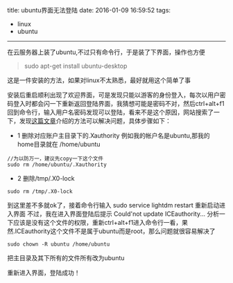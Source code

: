 title: ubuntu界面无法登陆
date: 2016-01-09 16:59:52
tags: 
- linux 
- ubuntu
---
在云服务器上装了ubuntu,不过只有命令行，于是装了下界面，操作也方便
>sudo apt-get install ubuntu-desktop

这是一件安装的方法，如果对linux不太熟悉，最好就用这个简单了事
<!-- more -->
安装后重启顺利出现了欢迎界面，可是发现只能以游客的身份登入，每次以用户密码登入时都会闪一下重新返回登陆界面，我猜想可能是密码不对，然后ctrl+alt+f1回到命令行，输入用户名密码发现可以登陆，看来不是这个原因，网站搜索了一下，发现[这篇文章](http://blog.sina.com.cn/s/blog_4ba5b45e0102ejmn.html)介绍的方法可以解决问题，具体步骤如下：
* 1 删除对应账户主目录下的.Xauthority 例如我的帐户名是ubuntu,那我的home目录就在 /home/ubuntu
```
//为以防万一，建议先copy一下这个文件
sudo rm /home/ubuntu/.Xauthority
```

* 2 删除/tmp/.X0-lock
```
sudo rm /tmp/.X0-lock
```

到这里差不多就ok了，接着命令行输入 sudo service lightdm restart 重新启动进入界面
不过，我在进入界面登陆后提示 Could'not update ICEauthority...
分析一下应该是没有这个文件的权限，重新ctrl+alt+f1进入命令行一看，果然.ICEauthority这个文件不是属于ubuntu而是root，那么问题就很容易解决了
```
sudo chown -R ubuntu /home/ubuntu
```
把主目录及其下所有的文件所有改为ubuntu

重新进入界面，登陆成功！